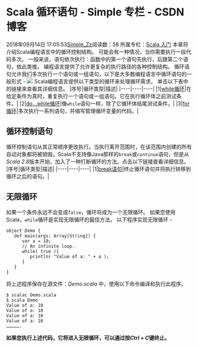 # Scala  循环语句 - Simple 专栏 - CSDN博客
2018年09月14日 17:05:53[Simple_Zz](https://me.csdn.net/love284969214)阅读数：58
所属专栏：[Scala 入门](https://blog.csdn.net/column/details/27500.html)
本章将介绍Scala编程语言中的循环控制结构。
可能会有一种情况，当你需要执行一段代码多次。 一般来说，语句依次执行：函数中的第一个语句先执行，后跟第二个语句，依此类推。
编程语言提供了允许更复杂的执行路径的各种控制结构。
循环语句允许我们多次执行一个语句或一组语句，以下是大多数编程语言中循环语句的一般形式 -
![](http://www.yiibai.com/uploads/images/201708/2908/289080846_34200.png)
Scala编程语言提供以下类型的循环来处理循环需求。 单击以下表中的链接来查看其详细信息。
|序号|循环类型|描述|
|----|----|----|
|1|[while循环](https://blog.csdn.net/love284969214/article/details/82930824)|在给定条件为真时，重复执行一个语句或一组语句。它在执行循环体之前测试条件。|
|2|[do…while循环](https://blog.csdn.net/love284969214/article/details/82930834)|像`while`语句一样，除了它循环体结尾测试条件。|
|3|[for循环](https://blog.csdn.net/love284969214/article/details/82930841)|多次执行一系列语句，并缩写管理循环变量的代码。|
## 循环控制语句
循环控制语句从其正常顺序更改执行。当执行离开范围时，在该范围内创建的所有自动对象都将被销毁。Scala不支持像Java那样的`break`或`continue`语句，但是从*Scala 2.8*版本开始，加入了一种打断循环的方法。点击以下链接查看详细信息。
|序号|循环类型|描述|
|----|----|----|
|1|[break语句](https://blog.csdn.net/love284969214/article/details/82930855)|终止循环语句并将执行转移到循环之后的语句。|
## 无限循环
如果一个条件永远不会变成`false`，循环将成为一个无限循环。 如果您使用Scala，`while`循环是实现无限循环的最佳方法。
以下程序实现无限循环 -
```
object Demo {
   def main(args: Array[String]) {
      var a = 10;
      // An infinite loop.
      while( true ){
         println( "Value of a: " + a );
      }
   }
}
```
将上述程序保存在源文件：*Demo.scala* 中，使用以下命令编译和执行此程序。
```
$ scalac Demo.scala
$ scala Demo
Value of a: 10
Value of a: 10
Value of a: 10
Value of a: 10
…………….
```
**如果您执行上述代码，它将进入无限循环，可以通过按*Ctrl + C*键终止。**
